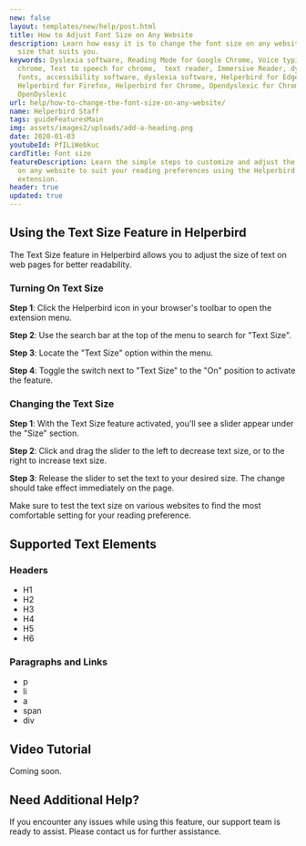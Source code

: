 ```yaml
---
new: false
layout: templates/new/help/post.html
title: How to Adjust Font Size on Any Website
description: Learn how easy it is to change the font size on any website to a
  size that suits you.
keywords: Dyslexia software, Reading Mode for Google Chrome, Voice typing for
  chrome, Text to speech for chrome,  text reader, Immersive Reader, dyslexia
  fonts, accessibility software, dyslexia software, Helperbird for Edge,
  Helperbird for Firefox, Helperbird for Chrome, Opendyslexic for Chrome,
  OpenDyslexic
url: help/how-to-change-the-font-size-on-any-website/
name: Helperbird Staff
tags: guideFeaturesMain
img: assets/images2/uploads/add-a-heading.png
date: 2020-01-03
youtubeId: PfILiWebkuc
cardTitle: Font size
featureDescription: Learn the simple steps to customize and adjust the font size
  on any website to suit your reading preferences using the Helperbird
  extension.
header: true
updated: true
---
```



## Using the Text Size Feature in Helperbird

The Text Size feature in Helperbird allows you to adjust the size of text on web pages for better readability.

### Turning On Text Size

**Step 1**: Click the Helperbird icon in your browser's toolbar to open the extension menu.

**Step 2**: Use the search bar at the top of the menu to search for "Text Size".

**Step 3**: Locate the "Text Size" option within the menu.

**Step 4**: Toggle the switch next to "Text Size" to the "On" position to activate the feature.

### Changing the Text Size

**Step 1**: With the Text Size feature activated, you'll see a slider appear under the "Size" section.

**Step 2**: Click and drag the slider to the left to decrease text size, or to the right to increase text size.

**Step 3**: Release the slider to set the text to your desired size. The change should take effect immediately on the page.

Make sure to test the text size on various websites to find the most comfortable setting for your reading preference.


## Supported Text Elements

### Headers

- H1
- H2
- H3
- H4
- H5
- H6

### Paragraphs and Links

- p
- li
- a
- span
- div

## Video Tutorial

Coming soon.

## Need Additional Help?

If you encounter any issues while using this feature, our support team is ready to assist. Please contact us for further assistance.
